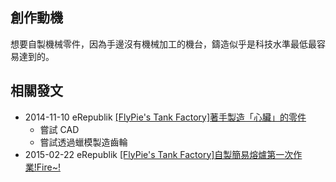 ## 創作動機

想要自製機械零件，因為手邊沒有機械加工的機台，鑄造似乎是科技水準最低最容易達到的。

## 相關發文

- 2014-11-10 eRepublik [[FlyPie's Tank Factory]著手製造「心臟」的零件](https://www.erepublik.com/en/article/-flypie-s-tank-factory--2465802)
  - 嘗試 CAD
  - 嘗試透過蠟模製造齒輪
- 2015-02-22 eRepublik [[FlyPie's Tank Factory]自製簡易熔爐第一次作業!Fire~!](https://www.erepublik.com/en/article/-flypie-s-tank-factory-fire--2499616/1/20)